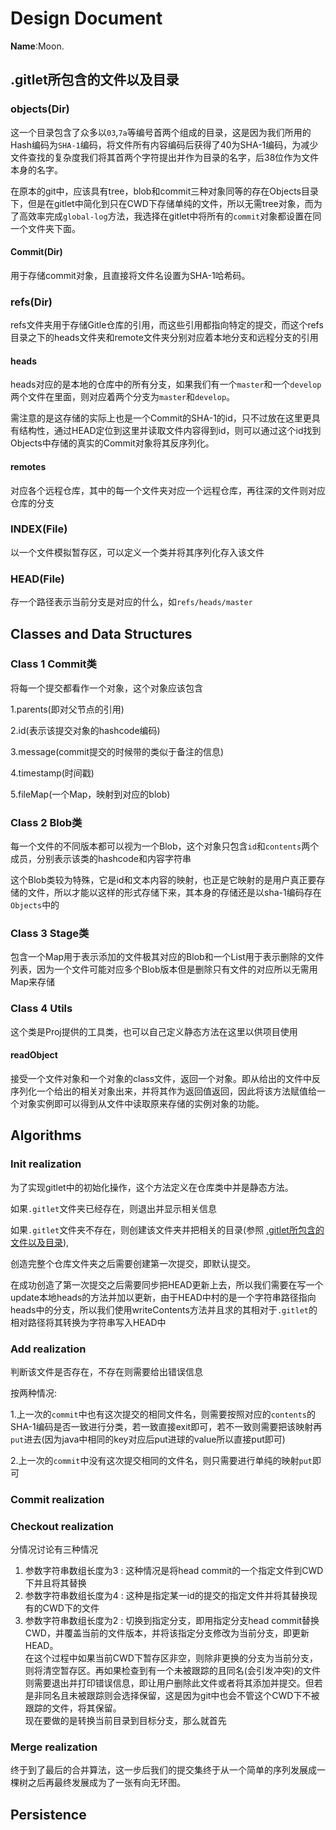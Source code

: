 # Design Document

**Name**:Moon.

## <span id="jump1">.gitlet所包含的文件以及目录</span>

### objects(Dir)
这一个目录包含了众多以`03`,`7a`等编号首两个组成的目录，这是因为我们所用的Hash编码为`SHA-1`编码，将文件所有内容编码后获得了40为SHA-1编码，为减少文件查找的复杂度我们将其首两个字符提出并作为目录的名字，后38位作为文件本身的名字。

在原本的git中，应该具有tree，blob和commit三种对象同等的存在Objects目录下，但是在gitlet中简化到只在CWD下存储单纯的文件，所以无需tree对象，而为了高效率完成`global-log`方法，我选择在gitlet中将所有的`commit`对象都设置在同一个文件夹下面。

#### Commit(Dir)
用于存储commit对象，且直接将文件名设置为SHA-1哈希码。

### refs(Dir) 
refs文件夹用于存储Gitle仓库的引用，而这些引用都指向特定的提交，而这个refs目录之下的heads文件夹和remote文件夹分别对应着本地分支和远程分支的引用

#### heads
heads对应的是本地的仓库中的所有分支，如果我们有一个`master`和一个`develop`两个文件在里面，则对应着两个分支为`master`和`develop`。

需注意的是这存储的实际上也是一个Commit的SHA-1的id，只不过放在这里更具有结构性，通过HEAD定位到这里并读取文件内容得到id，则可以通过这个id找到Objects中存储的真实的Commit对象将其反序列化。

#### remotes
对应各个远程仓库，其中的每一个文件夹对应一个远程仓库，再往深的文件则对应仓库的分支

### INDEX(File) 
以一个文件模拟暂存区，可以定义一个类并将其序列化存入该文件

### HEAD(File)
存一个路径表示当前分支是对应的什么，如`refs/heads/master`

## Classes and Data Structures

### Class 1 Commit类
将每一个提交都看作一个对象，这个对象应该包含

1.parents(即对父节点的引用)

2.id(表示该提交对象的hashcode编码)

3.message(commit提交的时候带的类似于备注的信息)

4.timestamp(时间戳)

5.fileMap(一个Map，映射到对应的blob)

### Class 2 Blob类
每一个文件的不同版本都可以视为一个Blob，这个对象只包含`id`和`contents`两个成员，分别表示该类的hashcode和内容字符串

这个Blob类较为特殊，它是id和文本内容的映射，也正是它映射的是用户真正要存储的文件，所以才能以这样的形式存储下来，其本身的存储还是以sha-1编码存在`Objects`中的

### Class 3 Stage类
包含一个Map用于表示添加的文件极其对应的Blob和一个List用于表示删除的文件列表，因为一个文件可能对应多个Blob版本但是删除只有文件的对应所以无需用Map来存储

### Class 4 Utils
这个类是Proj提供的工具类，也可以自己定义静态方法在这里以供项目使用

#### readObject
接受一个文件对象和一个对象的class文件，返回一个对象。即从给出的文件中反序列化一个给出的相关对象出来，并将其作为返回值返回，因此将该方法赋值给一个对象实例即可以得到从文件中读取原来存储的实例对象的功能。

#### 

## Algorithms

### Init realization
为了实现gitlet中的初始化操作，这个方法定义在仓库类中并是静态方法。

如果`.gitlet`文件夹已经存在，则退出并显示相关信息

如果`.gitlet`文件夹不存在，则创建该文件夹并把相关的目录(参照 [.gitlet所包含的文件以及目录](#jump1)), 

创造完整个仓库文件夹之后需要创建第一次提交，即默认提交。

在成功创造了第一次提交之后需要同步把HEAD更新上去，所以我们需要在写一个update本地heads的方法并加以更新，由于HEAD中村的是一个字符串路径指向heads中的分支，所以我们使用writeContents方法并且求的其相对于`.gitlet`的相对路径将其转换为字符串写入HEAD中

### Add realization
判断该文件是否存在，不存在则需要给出错误信息

按两种情况:

1.上一次的`commit`中也有这次提交的相同文件名，则需要按照对应的`contents`的SHA-1编码是否一致进行分类，若一致直接exit即可，若不一致则需要把该映射再`put`进去(因为java中相同的key对应后put进球的value所以直接put即可)

2.上一次的`commit`中没有这次提交相同的文件名，则只需要进行单纯的映射`put`即可

### Commit realization

### Checkout realization
分情况讨论有三种情况</Br>
1. 参数字符串数组长度为3 : 这种情况是将head commit的一个指定文件到CWD下并且将其替换
2. 参数字符串数组长度为4 : 这种是指定某一id的提交的指定文件并将其替换现有的CWD下的文件
3. 参数字符串数组长度为2 : 切换到指定分支，即用指定分支head commit替换CWD，并覆盖当前的文件版本，并将该指定分支修改为当前分支，即更新HEAD。<Br>
在这个过程中如果当前CWD下暂存区非空，则除非更换的分支为当前分支，则将清空暂存区。再如果检查到有一个未被跟踪的且同名(会引发冲突)的文件则需要退出并打印错误信息，即让用户删除此文件或者将其添加并提交。但若是非同名且未被跟踪则会选择保留，这是因为git中也会不管这个CWD下不被跟踪的文件，将其保留。<Br>
现在要做的是转换当前目录到目标分支，那么就首先

### Merge realization

终于到了最后的合并算法，这一步后我们的提交集终于从一个简单的序列发展成一棵树之后再最终发展成为了一张有向无环图。



## Persistence

